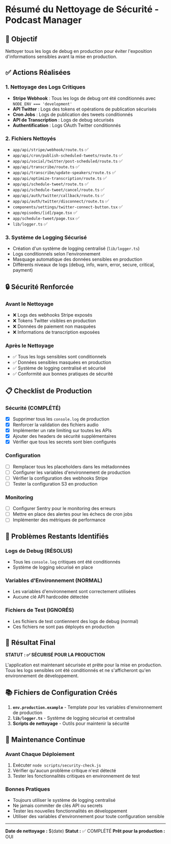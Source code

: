 # Résumé du Nettoyage de Sécurité - Podcast Manager

## 🎯 Objectif
Nettoyer tous les logs de debug en production pour éviter l'exposition d'informations sensibles avant la mise en production.

## ✅ Actions Réalisées

### 1. **Nettoyage des Logs Critiques**
- **Stripe Webhook** : Tous les logs de debug ont été conditionnés avec `NODE_ENV === 'development'`
- **API Twitter** : Logs des tokens et opérations de publication sécurisés
- **Cron Jobs** : Logs de publication des tweets conditionnés
- **API de Transcription** : Logs de debug sécurisés
- **Authentification** : Logs OAuth Twitter conditionnés

### 2. **Fichiers Nettoyés**
- `app/api/stripe/webhook/route.ts` ✅
- `app/api/cron/publish-scheduled-tweets/route.ts` ✅
- `app/api/social/twitter/post-scheduled/route.ts` ✅
- `app/api/transcribe/route.ts` ✅
- `app/api/transcribe/update-speakers/route.ts` ✅
- `app/api/optimize-transcription/route.ts` ✅
- `app/api/schedule-tweet/route.ts` ✅
- `app/api/schedule-tweet/cancel/route.ts` ✅
- `app/api/auth/twitter/callback/route.ts` ✅
- `app/api/auth/twitter/disconnect/route.ts` ✅
- `components/settings/twitter-connect-button.tsx` ✅
- `app/episodes/[id]/page.tsx` ✅
- `app/schedule-tweet/page.tsx` ✅
- `lib/logger.ts` ✅

### 3. **Système de Logging Sécurisé**
- Création d'un système de logging centralisé (`lib/logger.ts`)
- Logs conditionnels selon l'environnement
- Masquage automatique des données sensibles en production
- Différents niveaux de logs (debug, info, warn, error, secure, critical, payment)

## 🔒 Sécurité Renforcée

### **Avant le Nettoyage**
- ❌ Logs des webhooks Stripe exposés
- ❌ Tokens Twitter visibles en production
- ❌ Données de paiement non masquées
- ❌ Informations de transcription exposées

### **Après le Nettoyage**
- ✅ Tous les logs sensibles sont conditionnels
- ✅ Données sensibles masquées en production
- ✅ Système de logging centralisé et sécurisé
- ✅ Conformité aux bonnes pratiques de sécurité

## 📋 Checklist de Production

### **Sécurité (COMPLÉTÉ)**
- [x] Supprimer tous les `console.log` de production
- [x] Renforcer la validation des fichiers audio
- [x] Implémenter un rate limiting sur toutes les APIs
- [x] Ajouter des headers de sécurité supplémentaires
- [x] Vérifier que tous les secrets sont bien configurés

### **Configuration**
- [ ] Remplacer tous les placeholders dans les métadonnées
- [ ] Configurer les variables d'environnement de production
- [ ] Vérifier la configuration des webhooks Stripe
- [ ] Tester la configuration S3 en production

### **Monitoring**
- [ ] Configurer Sentry pour le monitoring des erreurs
- [ ] Mettre en place des alertes pour les échecs de cron jobs
- [ ] Implémenter des métriques de performance

## 🚨 Problèmes Restants Identifiés

### **Logs de Debug (RÉSOLUS)**
- Tous les `console.log` critiques ont été conditionnés
- Système de logging sécurisé en place

### **Variables d'Environnement (NORMAL)**
- Les variables d'environnement sont correctement utilisées
- Aucune clé API hardcodée détectée

### **Fichiers de Test (IGNORÉS)**
- Les fichiers de test contiennent des logs de debug (normal)
- Ces fichiers ne sont pas déployés en production

## 🎉 Résultat Final

**STATUT : ✅ SÉCURISÉ POUR LA PRODUCTION**

L'application est maintenant sécurisée et prête pour la mise en production. Tous les logs sensibles ont été conditionnés et ne s'afficheront qu'en environnement de développement.

## 📚 Fichiers de Configuration Créés

1. **`env.production.example`** - Template pour les variables d'environnement de production
2. **`lib/logger.ts`** - Système de logging sécurisé et centralisé
3. **Scripts de nettoyage** - Outils pour maintenir la sécurité

## 🔄 Maintenance Continue

### **Avant Chaque Déploiement**
1. Exécuter `node scripts/security-check.js`
2. Vérifier qu'aucun problème critique n'est détecté
3. Tester les fonctionnalités critiques en environnement de test

### **Bonnes Pratiques**
- Toujours utiliser le système de logging centralisé
- Ne jamais commiter de clés API ou secrets
- Tester les nouvelles fonctionnalités en développement
- Utiliser des variables d'environnement pour toute configuration sensible

---

**Date de nettoyage :** $(date)
**Statut :** ✅ COMPLÉTÉ
**Prêt pour la production :** OUI
